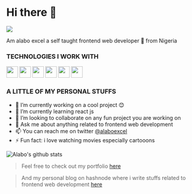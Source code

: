 # Hi there 👋

<img src="https://www.veracode.com/sites/default/files/styles/blog_post_resize_960/public/developer-guide-blog-2.png?itok=JQGRVjEX">

Am alabo excel a self taught frontend web developer 🚀 from Nigeria


### TECHNOLOGIES I WORK WITH

<span>
  <img width="30px" src="https://www.schoolofit.co.za/wp-content/uploads/2020/03/ReactJS-courses.png">
  <img width="30px" src="https://pbs.twimg.com/profile_images/1184135296566251520/TWYoDqir_400x400.png">
  <img width="30px" src="https://upload.wikimedia.org/wikipedia/commons/thumb/9/95/Vue.js_Logo_2.svg/1200px-Vue.js_Logo_2.svg.png">
  <img width="30px" src="https://banner2.cleanpng.com/20181209/yvf/kisspng-javascript-angularjs-node-js-computer-icons-clip-a-clipart-js-5c0d82819a4963.228658921544389249632.jpg">
  <img width="30px" src="https://img.icons8.com/color/452/firebase.png">
  <img width="30px" src="https://img.icons8.com/color/452/bootstrap.png">
</span>

### A LITTLE OF MY PERSONAL STUFFS

- 🔭 I’m currently working on a cool project 😊
- 🌱 I’m currently learning react js
- 👯 I’m looking to collaborate on any fun project you are working on
- 💬 Ask me about anything related to frontend web development
- 📫 You can reach me on twitter <a href="https://twitter.com/alaboExcel">@alaboexcel </a>
- ⚡ Fun fact: i love watching movies especially cartooons


![Alabo's github stats](https://github-readme-stats.vercel.app/api?username=alabo-excel&show_icons=true&theme=radical)


> Feel free to check out my portfolio <a href="https://alabo-excel.vercel.app/">here</a>


> And my personal blog on hashnode where i write stuffs related to frontend web development <a href="https://excel.hashnode.dev/">here </a>

